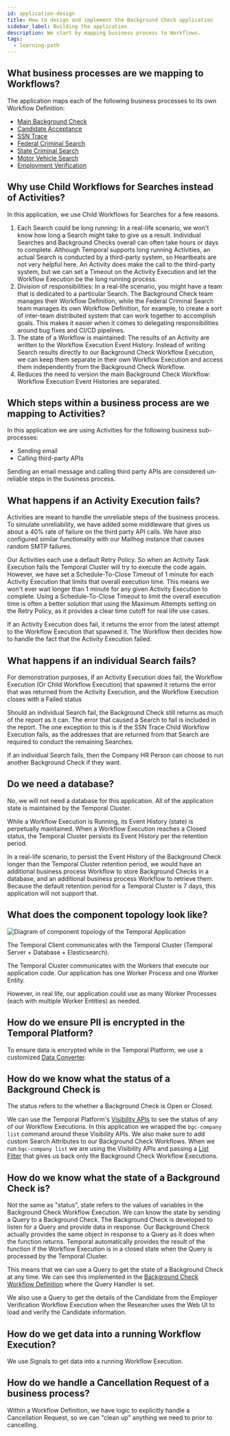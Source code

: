 ```yaml
---
id: application-design
title: How to design and implement the Background Check application
sidebar_label: Building the application
description: We start by mapping business process to Workflows.
tags:
  - learning-path
---
```


## What business processes are we mapping to Workflows?

The application maps each of the following business processes to its own Workflow Definition:

- [Main Background Check](/docs/learning-paths/background-checks/main-background-check)
- [Candidate Acceptance](/docs/learning-paths/background-checks/candidate-acceptance)
- [SSN Trace](/docs/learning-paths/background-checks/ssn-trace)
- [Federal Criminal Search](/docs/learning-paths/background-checks/federal-criminal-search)
- [State Criminal Search](/docs/learning-paths/background-checks/state-criminal-search)
- [Motor Vehicle Search](/docs/learning-paths/background-checks/motor-vehicle-search)
- [Employment Verification](/docs/learning-paths/background-checks/employment-verification)

## Why use Child Workflows for Searches instead of Activities?

In this application, we use Child Workflows for Searches for a few reasons.

1. Each Search could be long running: In a real-life scenario, we won't know how long a Search might take to give us a result.
   Individual Searches and Background Checks overall can often take hours or days to complete.
   Although Temporal supports long running Activities, an actual Search is conducted by a third-party system, so Heartbeats are not very helpful here.
   An Activity does make the call to the third-party system, but we can set a Timeout on the Activity Execution and let the Workflow Execution be the long running process.
2. Division of responsibilities: In a real-life scenario, you might have a team that is dedicated to a particular Search.
   The Background Check team manages their Workflow Definition, while the Federal Criminal Search team manages its own Workflow Definition, for example, to create a sort of inter-team distributed system that can work together to accomplish goals.
   This makes it easier when it comes to delegating responsibilities around bug fixes and CI/CD pipelines.
3. The state of a Workflow is maintained: The results of an Activity are written to the Workflow Execution Event History.
   Instead of writing Search results directly to our Background Check Workflow Execution, we can keep them separate in their own Workflow Execution and access them independently from the Background Check Workflow.
4. Reduces the need to version the main Background Check Workflow: Workflow Execution Event Histories are separated.

## Which steps within a business process are we mapping to Activities?

In this application we are using Activities for the following business sub-processes:

- Sending email
- Calling third-party APIs

Sending an email message and calling third party APIs are considered un-reliable steps in the business process.

## What happens if an Activity Execution fails?

Activities are meant to handle the unreliable steps of the business process.
To simulate unreliability, we have added some middleware that gives us about a 40% rate of failure on the third party API calls.
We have also configured similar functionality with our Mailhog instance that causes random SMTP failures.

Our Activities each use a default Retry Policy.
So when an Activity Task Execution fails the Temporal Cluster will try to execute the code again.
However, we have set a Schedule-To-Close Timeout of 1 minute for each Activity Execution that limits that overall execution time.
This means we won't ever wait longer than 1 minute for any given Activity Execution to complete.
Using a Schedule-To-Close Timeout to limit the overall execution time is often a better solution that using the Maximum Attempts setting on the Retry Policy, as it provides a clear time cutoff for real life use cases.

If an Activity Execution does fail, it returns the error from the latest attempt to the Workflow Execution that spawned it.
The Workflow then decides how to handle the fact that the Activity Execution failed.

## What happens if an individual Search fails?

For demonstration purposes, if an Activity Execution does fail, the Workflow Execution (Or Child Workflow Execution) that spawned it returns the error that was returned from the Activity Execution, and the Workflow Execution closes with a Failed status

Should an individual Search fail, the Background Check still returns as much of the report as it can.
The error that caused a Search to fail is included in the report.
The one exception to this is if the SSN Trace Child Workflow Execution fails, as the addresses that are returned from that Search are required to conduct the remaining Searches.

If an individual Search fails, then the Company HR Person can choose to run another Background Check if they want.

## Do we need a database?

No, we will not need a database for this application.
All of the application state is maintained by the Temporal Cluster.

While a Workflow Execution is Running, its Event History (state) is perpetually maintained.
When a Workflow Execution reaches a Closed status, the Temporal Cluster persists its Event History per the retention period.

In a real-life scenario, to persist the Event History of the Background Check longer than the Temporal Cluster retention period, we would have an additional business process Workflow to store Background Checks in a database, and an additional business process Workflow to retrieve them.
Because the default retention period for a Temporal Cluster is 7 days, this application will not support that.

## What does the component topology look like?

![Diagram of component topology of the Temporal Application](/diagrams/background-checks/component-topology.svg)

The Temporal Client communicates with the Temporal Cluster (Temporal Server + Database + Elasticsearch).

The Temporal Cluster communicates with the Workers that execute our application code.
Our application has one Worker Process and one Worker Entity.

However, in real life, our application could use as many Worker Processes (each with multiple Worker Entities) as needed.

## How do we ensure PII is encrypted in the Temporal Platform?

To ensure data is encrypted while in the Temporal Platform, we use a customized [Data Converter](/docs/content/what-is-a-data-converter).

## How do we know what the status of a Background Check is

The status refers to the whether a Background Check is Open or Closed.

We can use the Temporal Platform's [Visibility APIs](/docs/content/what-is-advanced-visibility) to see the status of any of our Workflow Executions.
In this application we wrapped the `bgc-company list` command around these Visibility APIs.
We also make sure to add custom Search Attributes to our Background Check Workflows.
When we run `bgc-company list` we are using the Visibility APIs and passing a [List Filter](/docs/content/what-is-a-list-filter) that gives us back only the Background Check Workflow Executions.

## How do we know what the state of a Background Check is?

Not the same as "status", state refers to the values of variables in the Background Check Workflow Execution.
We can know the state by sending a Query to a Background Check.
The Background Check is developed to listen for a Query and provide data in response.
Our Background Check actually provides the same object in response to a Query as it does when the function returns.
Temporal automatically provides the result of the function if the Workflow Execution is in a closed state when the Query is processed by the Temporal Cluster.

This means that we can use a Query to get the state of a Background Check at any time.
We can see this implemented in the [Background Check Workflow Definition](/docs/learning-paths/background-checks/main-background-check) where the Query Handler is set.

We also use a Query to get the details of the Candidate from the Employer Verification Workflow Execution when the Researcher uses the Web UI to load and verify the Candidate information.

## How do we get data into a running Workflow Execution?

We use Signals to get data into a running Workflow Execution.

## How do we handle a Cancellation Request of a business process?

Within a Workflow Definition, we have logic to explicitly handle a Cancellation Request, so we can "clean up" anything we need to prior to cancelling.
